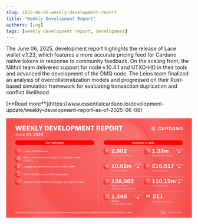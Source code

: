 ```yaml
---
slug: 2025-06-06-weekly-development-report
title: "Weekly Development Report"
authors: [iog]
tags: [weekly development report, development]
---
```


The June 06, 2025, development report highlights the release of Lace wallet v.1.23, which features a more accurate pricing feed for Cardano native tokens in response to community feedback. On the scaling front, the Mithril team delivered support for node v.10.4.1 and UTXO-HD in their tools and advanced the development of the DMQ node. The Leios team finalized an analysis of overcollateralization models and progressed on their Rust-based simulation framework for evaluating transaction duplication and conflict likelihood.

<div style={{ textAlign: 'right' }}>
 [**Read more**](https://www.essentialcardano.io/development-update/weekly-development-report-as-of-2025-06-06) 
</div>

 ![weekly development report](./banner.webp)

